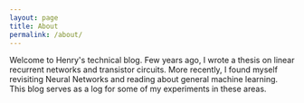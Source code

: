 ```yaml
---
layout: page
title: About
permalink: /about/
---
```


Welcome to Henry's technical blog. Few years ago, I wrote a thesis on linear recurrent networks and transistor circuits. More recently, I found myself revisiting Neural Networks and reading about general machine learning. This blog serves as a log for some of my experiments in these areas. 
